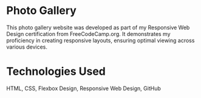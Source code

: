 # Photo Gallery
This photo gallery website was developed as part of my Responsive Web Design certification from FreeCodeCamp.org. It demonstrates my proficiency in creating responsive layouts, ensuring optimal viewing across various devices.


# Technologies Used
HTML, CSS, Flexbox Design, Responsive Web Design, GitHub
